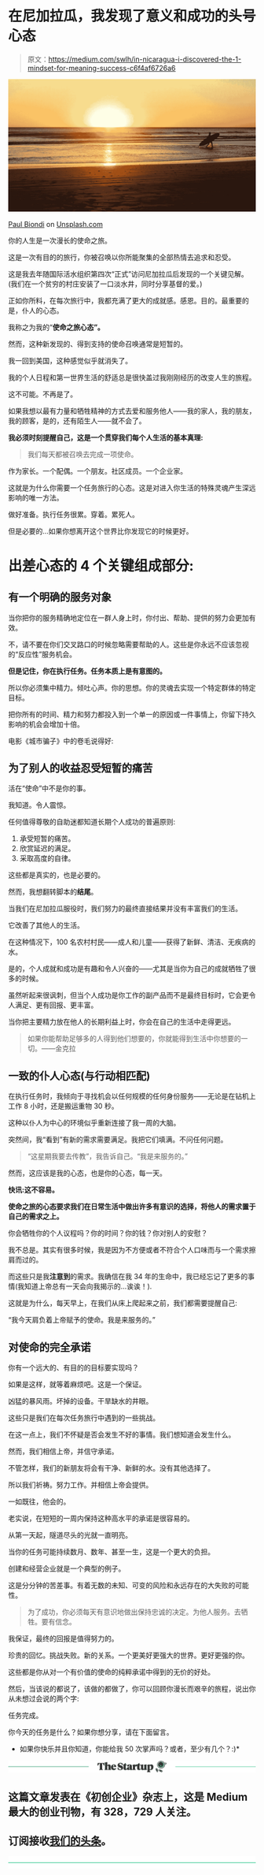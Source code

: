 # 在尼加拉瓜，我发现了意义和成功的头号心态

> 原文：<https://medium.com/swlh/in-nicaragua-i-discovered-the-1-mindset-for-meaning-success-c6f4af6726a6>

![](img/94f455aafe455b5c7fa8f115a9f25b14.png)

[Paul Biondi](https://unsplash.com/photos/ZoKJBgJJUbc?utm_source=unsplash&utm_medium=referral&utm_content=creditCopyText) on [Unsplash.com](https://unsplash.com/search/photos/nicaragua?utm_source=unsplash&utm_medium=referral&utm_content=creditCopyText)

你的人生是一次漫长的使命之旅。

这是一次有目的的旅行，你被召唤以你所能聚集的全部热情去追求和忍受。

这是我去年随国际活水组织第四次“正式”访问尼加拉瓜后发现的一个关键见解。(我们在一个贫穷的村庄安装了一口淡水井，同时分享基督的爱。)

正如你所料，在每次旅行中，我都充满了更大的成就感。感恩。目的。最重要的是，仆人的心态。

我称之为我的“**使命之旅心态”。**

然而，这种新发现的、得到支持的使命召唤通常是短暂的。

我一回到美国，这种感觉似乎就消失了。

我的个人日程和第一世界生活的舒适总是很快盖过我刚刚经历的改变人生的旅程。

这不可能。不再是了。

如果我想以最有力量和牺牲精神的方式去爱和服务他人——我的家人，我的朋友，我的顾客，是的，还有陌生人——就不会了。

**我必须时刻提醒自己，这是一个贯穿我们每个人生活的基本真理:**

> 我们每天都被召唤去完成一项使命。

作为家长。一个配偶。一个朋友。社区成员。一个企业家。

这就是为什么你需要一个任务旅行的心态。这是对进入你生活的特殊灵魂产生深远影响的唯一方法。

做好准备。执行任务很累。穿着。累死人。

但是必要的…如果你想离开这个世界比你发现它的时候更好。

# 出差心态的 4 个关键组成部分:

## 有一个明确的服务对象

当你把你的服务精确地定位在一群人身上时，你付出、帮助、提供的努力会更加有效。

不，请不要在你们交叉路口的时候忽略需要帮助的人。这些是你永远不应该忽视的“反应性”服务机会。

**但是记住，你在执行任务。任务本质上是有意图的。**

所以你必须集中精力。倾吐心声。你的思想。你的灵魂去实现一个特定群体的特定目标。

把你所有的时间、精力和努力都投入到一个单一的原因或一件事情上，你留下持久影响的机会会增加十倍。

电影《城市骗子》中的卷毛说得好:

## 为了别人的收益忍受短暂的痛苦

活在“使命”中不是你的事。

我知道。令人震惊。

任何值得尊敬的自助迷都知道长期个人成功的普遍原则:

1.  承受短暂的痛苦。
2.  欣赏延迟的满足。
3.  采取高度的自律。

这些都是真实的，也是必要的。

然而，我想翻转脚本的**结尾**。

当我们在尼加拉瓜服役时，我们努力的最终直接结果并没有丰富我们的生活。

它改善了其他人的生活。

在这种情况下，100 名农村村民——成人和儿童——获得了新鲜、清洁、无疾病的水。

是的，个人成就和成功是有趣和令人兴奋的——尤其是当你为自己的成就牺牲了很多的时候。

虽然听起来很讽刺，但当个人成功是你工作的副产品而不是最终目标时，它会更令人满足、更有回报、更丰富。

当你把主要精力放在他人的长期利益上时，你会在自己的生活中走得更远。

> 如果你能帮助足够多的人得到他们想要的，你就能得到生活中你想要的一切。——金克拉

## 一致的仆人心态(与行动相匹配)

在执行任务时，我倾向于寻找机会以任何规模的任何身份服务——无论是在钻机上工作 8 小时，还是搬运重物 30 秒。

这种以仆人为中心的环境似乎重新连接了我一周的大脑。

突然间，我“看到”有新的需求需要满足。我把它们填满。不问任何问题。

> “这星期我要去传教”，我告诉自己。“我是来服务的。”

然而，这应该是我的心态，也是你的心态，每一天。

**快讯:这不容易。**

**使命之旅的心态要求我们在日常生活中做出许多有意识的选择，将他人的需求置于自己的需求之上。**

你会牺牲你的个人议程吗？你的时间？你的钱？你对别人的安慰？

我不总是。其实有很多时候，我是因为不方便或者不符合个人口味而与一个需求擦肩而过的。

而这些只是我**注意到**的需求。我确信在我 34 年的生命中，我已经忘记了更多的事情(我知道上帝总有一天会向我揭示的…诶诶！).

这就是为什么，每天早上，在我们从床上爬起来之前，我们都需要提醒自己:

“我今天肩负着上帝赋予的使命。我是来服务的。”

## 对使命的完全承诺

你有一个远大的、有目的的目标要实现吗？

如果是这样，就等着麻烦吧。这是一个保证。

凶猛的暴风雨。坏掉的设备。干旱缺水的井眼。

这些只是我们在每次任务旅行中遇到的一些挑战。

在这一点上，我们不怀疑是否会发生不好的事情。我们想知道会发生什么。

然而，我们相信上帝，并信守承诺。

不管怎样，我们的新朋友将会有干净、新鲜的水。没有其他选择了。

所以我们祈祷。努力工作。并相信上帝会提供。

一如既往，他会的。

老实说，在短短的一周内保持这种高水平的承诺是很容易的。

从第一天起，隧道尽头的光就一直明亮。

当你的任务可能持续数月、数年、甚至一生，这是一个更大的负担。

创建和经营企业就是一个典型的例子。

这是分分钟的苦差事。有着无数的未知、可变的风险和永远存在的大失败的可能性。

> 为了成功，你必须每天有意识地做出保持忠诚的决定。为他人服务。去牺牲。要有信念。

我保证，最终的回报是值得努力的。

珍贵的回忆。挑战失败。新的关系。一个更美好更强大的世界。更好更强的你。

这些都是你从对一个有价值的使命的纯粹承诺中得到的无价的好处。

然后，当该说的都说了，该做的都做了，你可以回顾你漫长而艰辛的旅程，说出你从未想过会说的两个字:

任务完成。

你今天的任务是什么？如果你想分享，请在下面留言。

*   如果你快乐并且你知道，你能给我 50 次掌声吗？或者，至少有几个？:)*

[![](img/308a8d84fb9b2fab43d66c117fcc4bb4.png)](https://medium.com/swlh)

## 这篇文章发表在《初创企业》杂志上，这是 Medium 最大的创业刊物，有 328，729 人关注。

## 订阅接收[我们的头条](http://growthsupply.com/the-startup-newsletter/)。

[![](img/b0164736ea17a63403e660de5dedf91a.png)](https://medium.com/swlh)